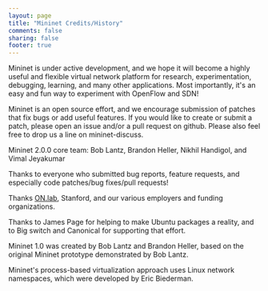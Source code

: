 ```yaml
---
layout: page
title: "Mininet Credits/History"
comments: false
sharing: false
footer: true
---
```


Mininet is under active development, and we hope it will become a
highly useful and flexible virtual network platform for research,
experimentation, debugging, learning, and many other
applications. Most importantly, it's an easy and fun way to experiment
with OpenFlow and SDN!

Mininet is an open source effort, and we encourage submission of
patches that fix bugs or add useful features. If you would like to
create or submit a patch, please open an issue and/or a pull request
on github. Please also feel free to drop us a line on mininet-discuss.

Mininet 2.0.0 core team: Bob Lantz, Brandon Heller, Nikhil Handigol,
and Vimal Jeyakumar

Thanks to everyone who submitted bug reports, feature requests, and
especially code patches/bug fixes/pull requests!

Thanks [ON.lab](http://onlab.us), Stanford, and our various employers
and funding organizations.

Thanks to James Page for helping to make Ubuntu packages a reality,
and to Big switch and Canonical for supporting that effort.

Mininet 1.0 was created by Bob Lantz and Brandon Heller, based on
the original Mininet prototype demonstrated by Bob Lantz.

Mininet's process-based virtualization approach uses Linux network
namespaces, which were developed by Eric Biederman.
